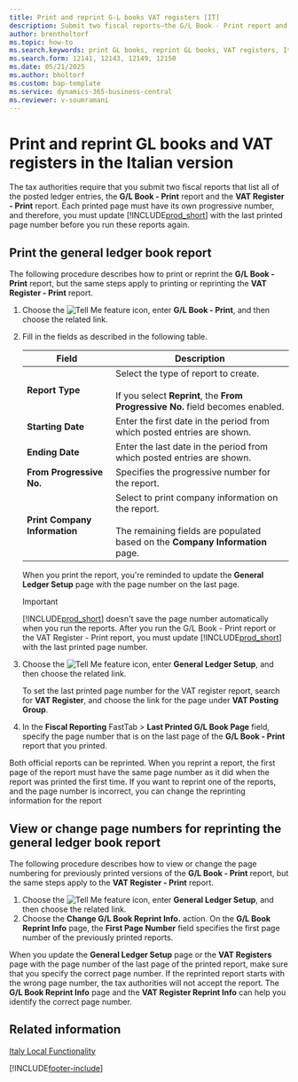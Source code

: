 ```yaml
---
title: Print and reprint G-L books VAT registers [IT]
description: Submit two fiscal reports—the G/L Book - Print report and the VAT Register - Print report—that list all posted ledger entries, as required by tax authorities.
author: brentholtorf
ms.topic: how-to
ms.search.keywords: print GL books, reprint GL books, VAT registers, Italian version
ms.search.form: 12141, 12143, 12149, 12150
ms.date: 05/21/2025
ms.author: bholtorf
ms.custom: bap-template
ms.service: dynamics-365-business-central
ms.reviewer: v-soumramani
---
```


# Print and reprint GL books and VAT registers in the Italian version

The tax authorities require that you submit two fiscal reports that list all of the posted ledger entries, the **G/L Book - Print** report and the **VAT Register - Print** report. Each printed page must have its own progressive number, and therefore, you must update [!INCLUDE[prod_short](../../includes/prod_short.md)] with the last printed page number before you run these reports again.  

## Print the general ledger book report

The following procedure describes how to print or reprint the **G/L Book - Print** report, but the same steps apply to printing or reprinting the **VAT Register - Print** report.  

1. Choose the ![Tell Me feature](../../media/ui-search/search_small.png "Tell me what you want to do") icon, enter **G/L Book - Print**, and then choose the related link.  
1. Fill in the fields as described in the following table.  

    |Field|Description|  
    |---------------------------------|---------------------------------------|  
    |**Report Type**|Select the type of report to create.<br><br/> If you select **Reprint**, the **From Progressive No.** field becomes enabled.|  
    |**Starting Date**|Enter the first date in the period from which posted entries are shown.|  
    |**Ending Date**|Enter the last date in the period from which posted entries are shown.|  
    |**From Progressive No.**|Specifies the progressive number for the report.|  
    |**Print Company Information**|Select to print company information on the report.<br><br/> The remaining fields are populated based on the **Company Information** page.|  

    When you print the report, you're reminded to update the **General Ledger Setup** page with the page number on the last page.  

    > [!IMPORTANT]  
    > [!INCLUDE[prod_short](../../includes/prod_short.md)] doesn't save the page number automatically when you run the reports. After you run the G/L Book - Print report or the VAT Register - Print report, you must update [!INCLUDE[prod_short](../../includes/prod_short.md)] with the last printed page number.

1. Choose the ![Tell Me feature](../../media/ui-search/search_small.png "Tell me what you want to do") icon, enter **General Ledger Setup**, and then choose the related link.  

   To set the last printed page number for the VAT register report, search for **VAT Register**, and choose the link for the page under **VAT Posting Group**.  

1. In the **Fiscal Reporting** FastTab > **Last Printed G/L Book Page** field, specify the page number that is on the last page of the **G/L Book - Print** report that you printed.  

Both official reports can be reprinted. When you reprint a report, the first page of the report must have the same page number as it did when the report was printed the first time. If you want to reprint one of the reports, and the page number is incorrect, you can change the reprinting information for the report  

## View or change page numbers for reprinting the general ledger book report

The following procedure describes how to view or change the page numbering for previously printed versions of the **G/L Book - Print** report, but the same steps apply to the **VAT Register - Print** report.  

1. Choose the ![Tell Me feature](../../media/ui-search/search_small.png "Tell me what you want to do") icon, enter **General Ledger Setup**, and then choose the related link.  
1. Choose the **Change G/L Book Reprint Info.** action. On the **G/L Book Reprint Info** page, the **First Page Number** field specifies the first page number of the previously printed reports.  

When you update the **General Ledger Setup** page or the **VAT Registers** page with the page number of the last page of the printed report, make sure that you specify the correct page number. If the reprinted report starts with the wrong page number, the tax authorities will not accept the report. The **G/L Book Reprint Info** page and the **VAT Register Reprint Info** can help you identify the correct page number.  

## Related information  

[Italy Local Functionality](italy-local-functionality.md)

[!INCLUDE[footer-include](../../includes/footer-banner.md)]
